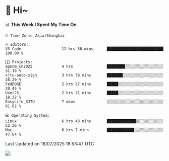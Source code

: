# 👋 Hi~

<!--START_SECTION:waka-->
📊 **This Week I Spent My Time On** 

```text
🕑︎ Time Zone: Asia/Shanghai

🔥 Editors: 
VS Code                  12 hrs 50 mins      █████████████████████████   100.00 % 

🐱‍💻 Projects: 
apmcm_cn2025             4 hrs               ████████░░░░░░░░░░░░░░░░░   31.19 % 
xjtu-auto-sign           3 hrs 38 mins       ███████░░░░░░░░░░░░░░░░░░   28.29 % 
FedDOGE                  2 hrs 37 mins       █████░░░░░░░░░░░░░░░░░░░░   20.45 % 
UserJS                   2 hrs 21 mins       █████░░░░░░░░░░░░░░░░░░░░   18.32 % 
EasyLife_XJTU            7 mins              ░░░░░░░░░░░░░░░░░░░░░░░░░   01.02 % 

💻 Operating System: 
Linux                    6 hrs 43 mins       █████████████░░░░░░░░░░░░   52.36 % 
Mac                      6 hrs 7 mins        ████████████░░░░░░░░░░░░░   47.64 % 
```


 Last Updated on 18/07/2025 18:53:47 UTC
<!--END_SECTION:waka-->

![](https://komarev.com/ghpvc/?username=lvdongyi&label=Profile%20views&color=0e75b6&style=flat)
<!---
lvdongyi/lvdongyi is a ✨ special ✨ repository because its `README.md` (this file) appears on your GitHub profile.
You can click the Preview link to take a look at your changes.
--->
